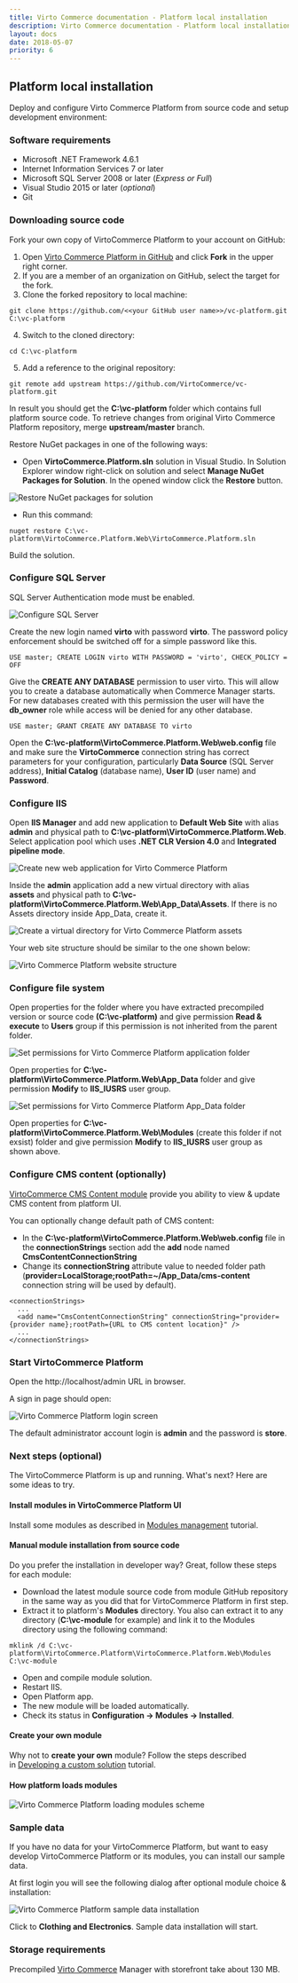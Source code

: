 ```yaml
---
title: Virto Commerce documentation - Platform local installation
description: Virto Commerce documentation - Platform local installation
layout: docs
date: 2018-05-07
priority: 6
---
```


## Platform local installation

Deploy and configure Virto Commerce Platform from source code and setup development environment:

### Software requirements

* Microsoft .NET Framework 4.6.1
* Internet Information Services 7 or later
* Microsoft SQL Server 2008 or later (*Express or Full*)
* Visual Studio 2015 or later (*optional*)
* Git

### Downloading source code

Fork your own copy of VirtoCommerce Platform to your account on GitHub:
1. Open <a href="https://github.com/VirtoCommerce/vc-platform" rel="nofollow">Virto Commerce Platform in GitHub</a> and click **Fork** in the upper right corner.
2. If you are a member of an organization on GitHub, select the target for the fork.
3. Clone the forked repository to local machine:
```
git clone https://github.com/<<your GitHub user name>>/vc-platform.git C:\vc-platform
```
4. Switch to the cloned directory:
```
cd C:\vc-platform
```
5. Add a reference to the original repository:
```
git remote add upstream https://github.com/VirtoCommerce/vc-platform.git
```
In result you should get the **C:\vc-platform** folder which contains full platform source code.
To retrieve changes from original Virto Commerce Platform repository, merge **upstream/master** branch.

Restore NuGet packages in one of the following ways:
* Open **VirtoCommerce.Platform.sln** solution in Visual Studio. In Solution Explorer window right-click on solution and select **Manage NuGet Packages for Solution**. In the opened window click the **Restore** button.

![Restore NuGet packages for solution](../images/image2016-7-26_11-23-32.png "Restore NuGet packages for solution")
* Run this command:
```
nuget restore C:\vc-platform\VirtoCommerce.Platform.Web\VirtoCommerce.Platform.sln
```
Build the solution.

### Configure SQL Server

SQL Server Authentication mode must be enabled.
  
![Configure SQL Server](../images/image2015-4-7_11-44-53.png "Configure SQL Server") 

Create the new login named **virto** with password **virto**. The password policy enforcement should be switched off for a simple password like this.

```
USE master; CREATE LOGIN virto WITH PASSWORD = 'virto', CHECK_POLICY = OFF
```

Give the **CREATE ANY DATABASE** permission to user virto. This will allow you to create a database automatically when Commerce Manager starts. For new databases created with this permission the user will have the **db_owner** role while access will be denied for any other database.

```
USE master; GRANT CREATE ANY DATABASE TO virto
```

Open the **C:\vc-platform\VirtoCommerce.Platform.Web\web.config** file and make sure the **VirtoCommerce** connection string has correct parameters for your configuration, particularly **Data Source** (SQL Server address), **Initial Catalog** (database name), **User ID** (user name) and **Password**.

### Configure IIS

Open **IIS Manager** and add new application to **Default Web Site** with alias **admin** and physical path to **C:\vc-platform\VirtoCommerce.Platform.Web**. Select application pool which uses **.NET CLR Version 4.0** and **Integrated pipeline mode**.

![Create new web application for Virto Commerce Platform](../images/add-admin-application-source-code.png "Create new web application for Virto Commerce Platform")

Inside the **admin** application add a new virtual directory with alias **assets** and physical path to **C:\vc-platform\VirtoCommerce.Platform.Web\App_Data\Assets**. If there is no Assets directory inside App_Data, create it.

![Create a virtual directory for Virto Commerce Platform assets](../images/create-platform-assets-virtual-folder-source-code.png "Create a virtual directory for Virto Commerce Platform assets")

Your web site structure should be similar to the one shown below:

![Virto Commerce Platform website structure](../images/image2016-7-26_12-8-20.png "Virto Commerce Platform website structure")

### Configure file system

Open properties for the folder where you have extracted precompiled version or source code **(C:\vc-platform)** and give permission **Read & execute** to **Users** group if this permission is not inherited from the parent folder.
  
![Set permissions for Virto Commerce Platform application folder](../images/image2015-8-21_15-46-0.png "Set permissions for Virto Commerce Platform application folder")

Open properties for **C:\vc-platform\VirtoCommerce.Platform.Web\App_Data** folder and give permission **Modify** to **IIS_IUSRS** user group.

![Set permissions for Virto Commerce Platform App_Data folder](../images/image2015-9-23_11-29-42.png "Set permissions for Virto Commerce Platform App_Data folder")

Open properties for **C:\vc-platform\VirtoCommerce.Platform.Web\Modules** (create this folder if not exsist) folder and give permission **Modify** to **IIS_IUSRS** user group as shown above.

### Configure CMS content (optionally)

[VirtoCommerce CMS Content module](https://virtocommerce.com/apps/extensions/virto-cms-module) provide you ability to view & update CMS content from platform UI.

You can optionally change default path of CMS content:
* In the **C:\vc-platform\VirtoCommerce.Platform.Web\web.config** file in the **connectionStrings** section add the **add** node named **CmsContentConnectionString**
* Change its **connectionString** attribute value to needed folder path (**provider=LocalStorage;rootPath=~/App_Data/cms-content** connection string will be used by default).
```
<connectionStrings>
  ...
  <add name="CmsContentConnectionString" connectionString="provider={provider name};rootPath={URL to CMS content location}" />
  ...
</connectionStrings>
```

### Start VirtoCommerce Platform

Open the http://localhost/admin URL in browser. 

A sign in page should open:

![Virto Commerce Platform login screen](../images/image2015-2-26_12-5-39.png "Virto Commerce Platform login screen")

The default administrator account login is **admin** and the password is **store**.

### Next steps (optional)

The VirtoCommerce Platform is up and running. What's next? Here are some ideas to try.

#### Install modules in VirtoCommerce Platform UI

Install some modules as described in [Modules management](https://virtocommerce.com/docs/vc2userguide/configuration/modules-management) tutorial.

#### Manual module installation from source code

Do you prefer the installation in developer way? Great, follow these steps for each module:
* Download the latest module source code from module GitHub repository in the same way as you did that for VirtoCommerce Platform in first step.
* Extract it to platform's **Modules** directory. You also can extract it to any directory (**C:\vc-module** for example) and link it to the Modules directory using the following command:
```
mklink /d C:\vc-platform\VirtoCommerce.Platform\VirtoCommerce.Platform.Web\Modules C:\vc-module
```
* Open and compile module solution.
* Restart IIS.
* Open Platform app.
* The new module will be loaded automatically.
* Check its status in **Configuration → Modules → Installed**.

#### Create your own module

Why not to **create your own** module? Follow the steps described in [Developing a custom solution](https://virtocommerce.com/docs/vc2devguide/development-scenarios/developing-a-custom-solution) tutorial.

#### How platform loads modules

![Virto Commerce Platform loading modules scheme](../images/VC_modules_copy_process.png "Virto Commerce Platform loading modules scheme")

### Sample data

If you have no data for your VirtoCommerce Platform, but want to easy develop VirtoCommerce Platform or its modules, you can install our sample data.

At first login you will see the following dialog after optional module choice & installation:

![Virto Commerce Platform sample data installation](../images/sample-data-installation.png "Virto Commerce Platform sample data installation")

Click to **Clothing and Electronics**. Sample data installation will start.

### Storage requirements

Precompiled <a class="crosslink" href="https://virtocommerce.com/b2b-ecommerce-platform" target="_blank">Virto Commerce</a> Manager with storefront take about 130 MB. 